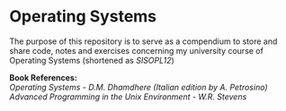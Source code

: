 # Operating Systems
The purpose of this repository is to serve as a compendium to store and share code, notes and exercises concerning my university course of Operating Systems (shortened as _SISOPL12_)

**Book References:**  
_Operating Systems - D.M. Dhamdhere (Italian edition by A. Petrosino)_  
_Advanced Programming in the Unix Environment - W.R. Stevens_
